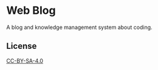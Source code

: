# Web Blog

A blog and knowledge management system about coding.

## License

[CC-BY-SA-4.0](https://creativecommons.org/licenses/by-sa/4.0/deed.en)